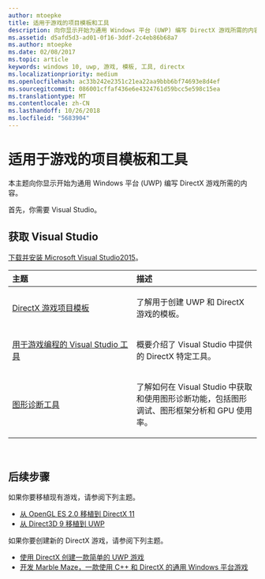 ```yaml
---
author: mtoepke
title: 适用于游戏的项目模板和工具
description: 向你显示开始为通用 Windows 平台 (UWP) 编写 DirectX 游戏所需的内容。
ms.assetid: d5afd5d3-ad01-0f16-3ddf-2c4eb86b68a7
ms.author: mtoepke
ms.date: 02/08/2017
ms.topic: article
keywords: windows 10, uwp, 游戏, 模板, 工具, directx
ms.localizationpriority: medium
ms.openlocfilehash: ac33b242e2351c21ea22aa9bbb6bf74693e8d4ef
ms.sourcegitcommit: 086001cffaf436e6e4324761d59bcc5e598c15ea
ms.translationtype: MT
ms.contentlocale: zh-CN
ms.lasthandoff: 10/26/2018
ms.locfileid: "5683904"
---
```

# <a name="project-templates-and-tools-for-games"></a>适用于游戏的项目模板和工具




本主题向你显示开始为通用 Windows 平台 (UWP) 编写 DirectX 游戏所需的内容。

首先，你需要 Visual Studio。

## <a name="get-visual-studio"></a>获取 Visual Studio


[下载并安装 Microsoft Visual Studio2015](https://www.visualstudio.com/vs-2015-product-editions)。

<table>
<colgroup>
<col width="50%" />
<col width="50%" />
</colgroup>
<thead>
<tr class="header">
<th align="left">主题</th>
<th align="left">描述</th>
</tr>
</thead>
<tbody>
<tr class="odd">
<td align="left"><p><a href="user-interface.md">DirectX 游戏项目模板</a></p></td>
<td align="left"><p>了解用于创建 UWP 和 DirectX 游戏的模板。</p></td>
</tr>
<tr class="even">
<td align="left"><p><a href="set-up-visual-studio-for-game-development.md">用于游戏编程的 Visual Studio 工具</a></p></td>
<td align="left"><p>概要介绍了 Visual Studio 中提供的 DirectX 特定工具。</p></td>
</tr>
<tr class="odd">
<td align="left"><p><a href="use-the-directx-runtime-and-visual-studio-graphics-diagnostic-features.md">图形诊断工具</a></p></td>
<td align="left"><p>了解如何在 Visual Studio 中获取和使用图形诊断功能，包括图形调试、图形框架分析和 GPU 使用率。</p></td>
</tr>
</tbody>
</table>

 

## <a name="next-steps"></a>后续步骤


如果你要移植现有游戏，请参阅下列主题。

-   [从 OpenGL ES 2.0 移植到 DirectX 11](port-from-opengl-es-2-0-to-directx-11-1.md)
-   [从 Direct3D 9 移植到 UWP](porting-your-directx-9-game-to-windows-store.md)

如果你要创建新的 DirectX 游戏，请参阅下列主题。

-   [使用 DirectX 创建一款简单的 UWP 游戏](tutorial--create-your-first-uwp-directx-game.md)
-   [开发 Marble Maze，一款使用 C++ 和 DirectX 的通用 Windows 平台游戏](developing-marble-maze-a-windows-store-game-in-cpp-and-directx.md)

 

 

 





